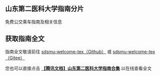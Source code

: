 ## 山东第二医科大学指南分片

免费公交乘车指南及相关信息

## 获取指南全文
指南全文敬请前往 [sdsmu-welcome-tex（Github）](https://github.com/Mikachu2333/sdsmu_welcome_tex) 或 [sdsmu-welcome-tex（Gitee）](https://gitee.com/linkchou/sdsmu_welcome_tex)

您也可以直接点击 [**【腾讯文档】山东第二医科大学指南合集**](https://docs.qq.com/s/ETcQ-ZFSrSsh6MK9bm773q) 以在线查看全文